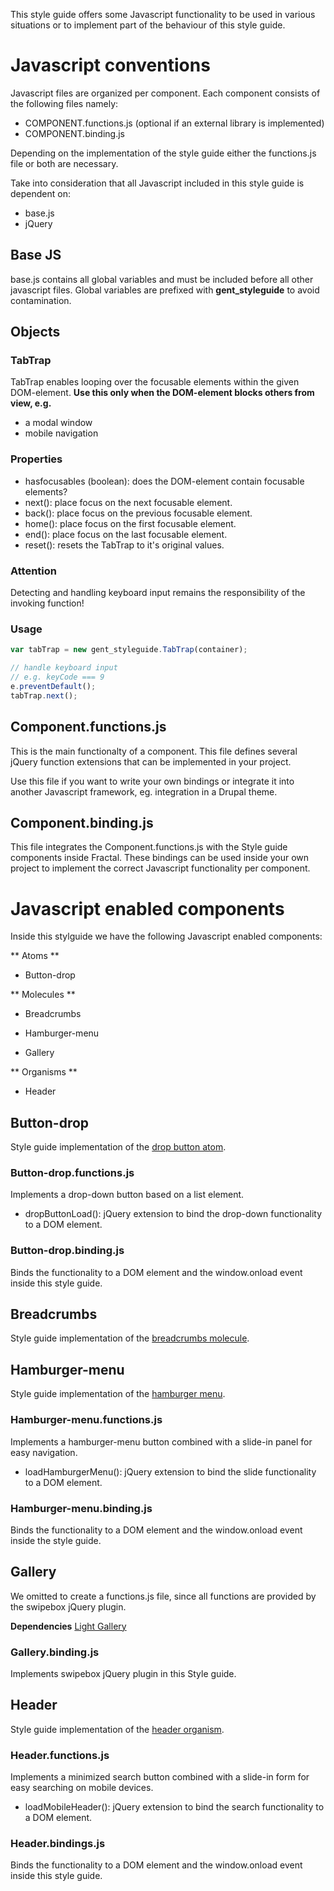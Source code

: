 This style guide offers some Javascript functionality to
be used in various situations or to implement part of
the behaviour of this style guide.

# Javascript conventions

Javascript files are organized per component. Each component consists of
the following files namely:

* COMPONENT.functions.js (optional if an external library is implemented)
* COMPONENT.binding.js

Depending on the implementation of the style guide either the functions.js
file or both are necessary.

Take into consideration that all Javascript included in this style guide is
dependent on:

* base.js
* jQuery

## Base JS

base.js contains all global variables and must be included before all other
javascript files.
Global variables are prefixed with **gent_styleguide** to avoid contamination.

## Objects

### TabTrap

TabTrap enables looping over the focusable elements within the given
DOM-element.
**Use this only when the DOM-element blocks others from view, e.g.**

* a modal window
* mobile navigation

### Properties

* hasfocusables (boolean): does the DOM-element contain focusable elements?
* next(): place focus on the next focusable element.
* back(): place focus on the previous focusable element.
* home(): place focus on the first focusable element.
* end(): place focus on the last focusable element.
* reset(): resets the TabTrap to it's original values.

### Attention

Detecting and handling keyboard input remains the responsibility of the invoking
function!

### Usage

```javascript
var tabTrap = new gent_styleguide.TabTrap(container);

// handle keyboard input
// e.g. keyCode === 9
e.preventDefault();
tabTrap.next();
```

## Component.functions.js

This is the main functionalty of a component. This file defines several jQuery
function extensions that can be implemented in your project.

Use this file if you want to write your own bindings or integrate it into
another Javascript framework, eg. integration in a Drupal theme.

## Component.binding.js

This file integrates the Component.functions.js with the Style guide components
inside Fractal. These bindings can be used inside your own project to implement
the correct Javascript functionality per component.

# Javascript enabled components

Inside this stylguide we have the following Javascript enabled components:

** Atoms **

* Button-drop

** Molecules **

* Breadcrumbs

* Hamburger-menu
* Gallery

** Organisms **

* Header

## Button-drop

Style guide implementation of the
<a href="{{path '/components/detail/button-drop'}}">drop button atom</a>.

### Button-drop.functions.js

Implements a drop-down button based on a list element.

* dropButtonLoad(): jQuery extension to bind the drop-down functionality to a
  DOM element.

### Button-drop.binding.js

Binds the functionality to a DOM element and the window.onload event
inside this style guide.

## Breadcrumbs

Style guide implementation of the
<a href="{{path '/components/detail/breadcrumbs'}}">breadcrumbs molecule</a>.

## Hamburger-menu

Style guide implementation of the
<a href="{{path '/components/detail/hamburger-menu'}}">hamburger menu</a>.

### Hamburger-menu.functions.js

Implements a hamburger-menu button combined with a slide-in panel for easy
navigation.

* loadHamburgerMenu(): jQuery extension to bind the slide functionality to a
  DOM element.

### Hamburger-menu.binding.js

Binds the functionality to a DOM element and the window.onload event
 inside the style guide.

## Gallery

We omitted to create a functions.js file, since all functions are provided
by the swipebox jQuery plugin.

**Dependencies**
[Light Gallery](http://sachinchoolur.github.io/lightGallery/)

### Gallery.binding.js

Implements swipebox jQuery plugin in this Style guide.

## Header

Style guide implementation of the
<a href="{{path '/components/detail/header'}}">header organism</a>.

### Header.functions.js

Implements a minimized search button combined with a slide-in form for easy
searching on mobile devices.

* loadMobileHeader(): jQuery extension to bind the search functionality to a
  DOM element.

### Header.bindings.js

Binds the functionality to a DOM element and the window.onload event
inside this style guide.
